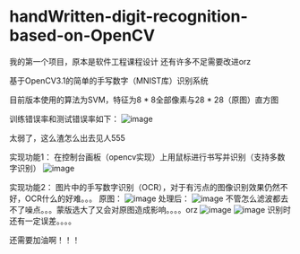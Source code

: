 # handWritten-digit-recognition-based-on-OpenCV
我的第一个项目，原本是软件工程课程设计
还有许多不足需要改进orz

基于OpenCV3.1的简单的手写数字（MNIST库）识别系统

目前版本使用的算法为SVM，特征为8 * 8全部像素与28 * 28（原图）直方图

训练错误率和测试错误率如下：
![image](https://github.com/wkroach/handWritten-digit-recognition-based-on-OpenCV/blob/master/resources/errorRateImage.jpg)

太弱了，这么渣怎么出去见人555

实现功能1：
    在控制台画板（opencv实现）上用鼠标进行书写并识别（支持多数字识别）
    ![image](https://github.com/wkroach/handWritten-digit-recognition-based-on-OpenCV/blob/master/resources/showImage.jpg)

实现功能2：
    图片中的手写数字识别（OCR），对于有污点的图像识别效果仍然不好，OCR什么的好难。。。
    原图：
     ![image](https://github.com/wkroach/handWritten-digit-recognition-based-on-OpenCV/blob/master/resources/sorceImage.jpg)
     处理后：
      ![image](https://github.com/wkroach/handWritten-digit-recognition-based-on-OpenCV/blob/master/resources/proccessedImage.jpg)
      不管怎么滤波都去不了噪点。。。蒙版选大了又会对原图造成影响。。。。orz
      ![image](https://github.com/wkroach/handWritten-digit-recognition-based-on-OpenCV/blob/master/resources/resultImage.jpg)
      ![image](https://github.com/wkroach/handWritten-digit-recognition-based-on-OpenCV/blob/master/resources/answer.jpg)
      识别时还有一定误差。。。。

还需要加油啊！！！

